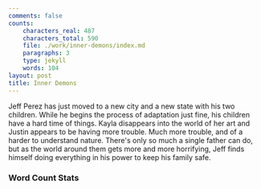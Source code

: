 ```yaml
---
comments: false
counts:
    characters_real: 487
    characters_total: 590
    file: ./work/inner-demons/index.md
    paragraphs: 3
    type: jekyll
    words: 104
layout: post
title: Inner Demons
---
```


Jeff Perez has just moved to a new city and a new state with his two children.  While he begins the process of adaptation just fine, his children have a hard time of things.  Kayla disappears into the world of her art and Justin appears to be having more trouble.  Much more trouble, and of a harder to understand nature.  There's only so much a single father can do, but as the world around them gets more and more horrifying, Jeff finds himself doing everything in his power to keep his family safe.

### Word Count Stats

<div id="wcgraph" data-goal="50000"></div>
<script src="/js/d3.min.js"></script>
<script src="/js/wcgraph.js"></script>
